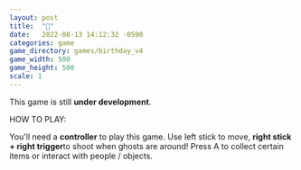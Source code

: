 ```yaml
---
layout: post
title:  "🥕"
date:   2022-08-13 14:12:32 -0500
categories: game
game_directory: games/birthday_v4
game_width: 500
game_height: 500
scale: 1
---
```


This game is still **under development**.


HOW TO PLAY:

You'll need a **controller** to play this game. Use left stick to move, **right stick + right trigger**to shoot when ghosts are around! Press A to collect certain items or interact with people / objects. 